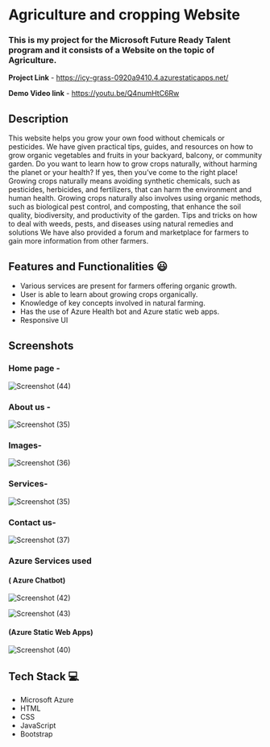 # Agriculture and cropping Website

### This is my project for the Microsoft Future Ready Talent program and it consists of a Website on the topic of Agriculture.

**Project Link** - https://icy-grass-0920a9410.4.azurestaticapps.net/

**Demo Video link** -  https://youtu.be/Q4numHtC6Rw

## Description

This website helps you grow your own food without chemicals or pesticides. 
We have given practical tips, guides, and resources on how to grow organic vegetables and fruits in your backyard, balcony, or community garden.
Do you want to learn how to grow crops naturally, without harming the planet or your health? If yes, then you’ve come to the right place!
Growing crops naturally means avoiding synthetic chemicals, such as pesticides, herbicides, and fertilizers, that can harm the environment and human health.
Growing crops naturally also involves using organic methods, such as biological pest control, and composting, that enhance the soil quality, biodiversity, and productivity of the garden.
Tips and tricks on how to deal with weeds, pests, and diseases using natural remedies and solutions
We have also provided a forum and marketplace for farmers to gain more information from other farmers.

## Features and Functionalities 😃

- Various services are present for farmers offering organic growth.
- User is able to learn about growing crops organically.
- Knowledge of key concepts involved in natural farming.
- Has the use of Azure Health bot and Azure static web apps.
- Responsive UI

## Screenshots
### Home page -   

![Screenshot (44)](https://github.com/Siddhesh179/MFRT-project/assets/140095599/08752ee3-4f51-4888-b64e-065d7918d151)


### About us -
![Screenshot (35)](https://github.com/Siddhesh179/MFRT-project/assets/140095599/91c8e224-538e-443f-b93a-97b04df75255)

### Images-
![Screenshot (36)](https://github.com/Siddhesh179/MFRT-project/assets/140095599/7c3b5cc6-4561-46b8-ba39-c8db1ac11c42)

### Services-

![Screenshot (35)](https://github.com/Siddhesh179/MFRT-project/assets/140095599/99671c1e-b2c5-4be1-bf5a-a00b065756cd)

### Contact us-

![Screenshot (37)](https://github.com/Siddhesh179/MFRT-project/assets/140095599/7528d846-7205-4ea0-8cb1-220cfafa83f6)

### Azure Services used 
#### ( Azure Chatbot)
![Screenshot (42)](https://github.com/Siddhesh179/MFRT-project/assets/140095599/90364030-95ab-4c2c-b878-30010ca64af9)

![Screenshot (43)](https://github.com/Siddhesh179/MFRT-project/assets/140095599/913b3971-9234-41dc-b02e-4020966ef4f5)

#### (Azure Static Web Apps)
![Screenshot (40)](https://github.com/Siddhesh179/MFRT-project/assets/140095599/22d2054d-8a76-4133-a076-b2e8cea7a6fd)

## Tech Stack 💻

- Microsoft Azure
- HTML
- CSS
- JavaScript
- Bootstrap
